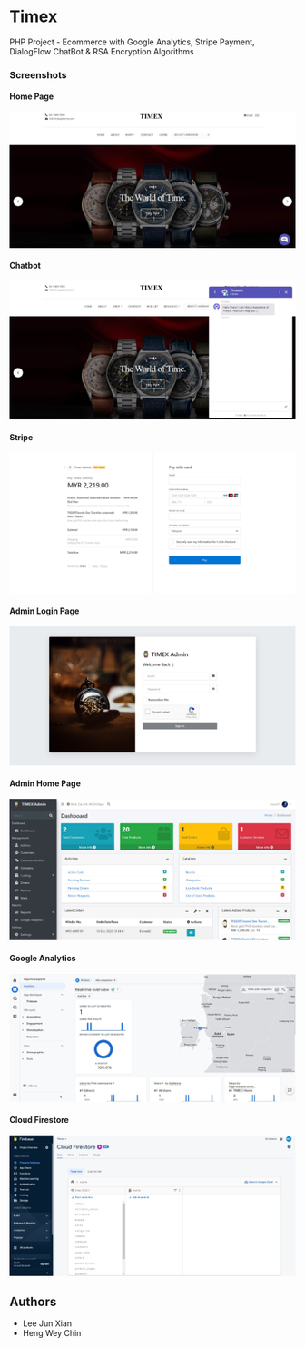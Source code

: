 # Timex

PHP Project - Ecommerce with Google Analytics, Stripe Payment, DialogFlow ChatBot & RSA Encryption Algorithms

### Screenshots

#### Home Page
![](screenshot/home.jpg)

#### Chatbot
![](screenshot/chatbot.jpg)

#### Stripe
![](screenshot/stripe.jpg)

#### Admin Login Page
![](screenshot/adminLogin.jpg)

#### Admin Home Page
![](screenshot/adminHome.jpg)

#### Google Analytics
![](screenshot/ga.jpg)

#### Cloud Firestore
![](screenshot/firestore.jpg)

## Authors

- Lee Jun Xian
- Heng Wey Chin
